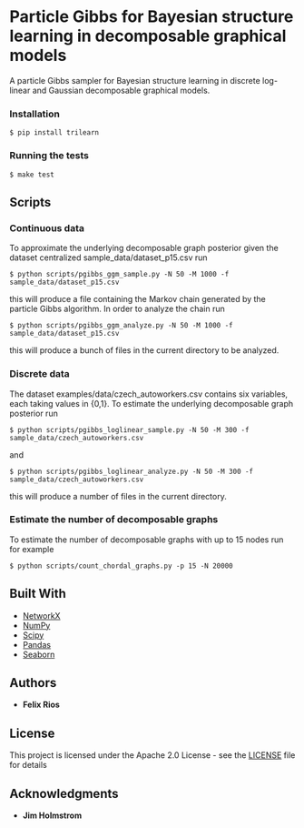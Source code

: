 # Particle Gibbs for Bayesian structure learning in decomposable graphical models
A particle Gibbs sampler for Bayesian structure learning in discrete log-linear and Gaussian decomposable graphical models.

### Installation

```
$ pip install trilearn
```

### Running the tests

```
$ make test
```

## Scripts
### Continuous data
To approximate the underlying decomposable graph posterior given the dataset centralized sample_data/dataset_p15.csv run
```
$ python scripts/pgibbs_ggm_sample.py -N 50 -M 1000 -f sample_data/dataset_p15.csv
```
this will produce a file containing the Markov chain generated by the particle Gibbs algorithm. 
In order to analyze the chain run
```
$ python scripts/pgibbs_ggm_analyze.py -N 50 -M 1000 -f sample_data/dataset_p15.csv
```
this will produce a bunch of files in the current directory to be analyzed.

### Discrete data
The dataset examples/data/czech_autoworkers.csv contains six variables, each taking values in {0,1}.
To estimate the underlying decomposable graph posterior run
```
$ python scripts/pgibbs_loglinear_sample.py -N 50 -M 300 -f sample_data/czech_autoworkers.csv
```
and
```
$ python scripts/pgibbs_loglinear_analyze.py -N 50 -M 300 -f sample_data/czech_autoworkers.csv
```
this will produce a number of files in the current directory.

### Estimate the number of decomposable graphs
To estimate the number of decomposable graphs with up to 15 nodes run for example
```
$ python scripts/count_chordal_graphs.py -p 15 -N 20000
```
## Built With

* [NetworkX](https://networkx.github.io/documentation/stable/index.html)
* [NumPy](https://docs.scipy.org/doc/)
* [Scipy](https://docs.scipy.org/doc/)
* [Pandas](http://pandas.pydata.org/pandas-docs/stable/)
* [Seaborn](https://seaborn.pydata.org/api.html)
## Authors

* **Felix Rios**

## License

This project is licensed under the Apache 2.0 License - see the [LICENSE](LICENSE) file for details

## Acknowledgments

* **Jim Holmstrom**
